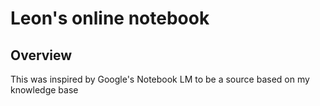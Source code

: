 # Leon's online notebook

## Overview

This was inspired by Google's Notebook LM to be a source based on my knowledge base

